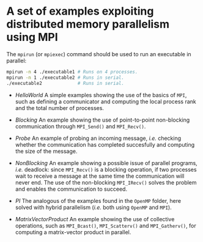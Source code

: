 # A set of examples exploiting distributed memory parallelism using MPI

The `mpirun` (or `mpiexec`) command should be used to run an executable in parallel:
```bash
mpirun -n 4 ./executable1 # Runs on 4 processes.
mpirun -n 1 ./executable2 # Runs in serial.
./executable2             # Runs in serial.
```

* *HelloWorld* A simple examples showing the use of the basics of `MPI`, such as defining a communicator and computing the local process rank and the total number of processes.

* *Blocking* An example showing the use of point-to-point non-blocking communication through `MPI_Send()` and `MPI_Recv()`.

* *Probe* An example of probing an incoming message, *i.e.* checking whether the communication has completed succesfully and computing the size of the message.

* *NonBlocking* An example showing a possible issue of parallel programs, *i.e.* deadlock: since `MPI_Recv()` is a blocking operation, if two processes wait to receive a message at the same time the communication will never end. The use of the non-blocking `MPI_IRecv()` solves the problem and enables the communication to succeed.

* *PI* The analogous of the examples found in the `OpenMP` folder, here solved with hybrid parallelism (*i.e.* both using `OpenMP` and `MPI`).

* *MatrixVectorProduct* An example showing the use of collective operations, such as `MPI_Bcast()`, `MPI_Scatterv()` and `MPI_Gatherv()`, for computing a matrix-vector product in parallel.
